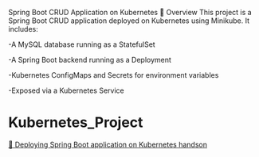 Spring Boot CRUD Application on Kubernetes 🚀
Overview
This project is a Spring Boot CRUD application deployed on Kubernetes using Minikube. It includes:

-A MySQL database running as a StatefulSet

-A Spring Boot backend running as a Deployment

-Kubernetes ConfigMaps and Secrets for environment variables

-Exposed via a Kubernetes Service


# Kubernetes_Project

[📄 Deploying Spring Boot application on Kubernetes handson](./.docs/application.pdf)
